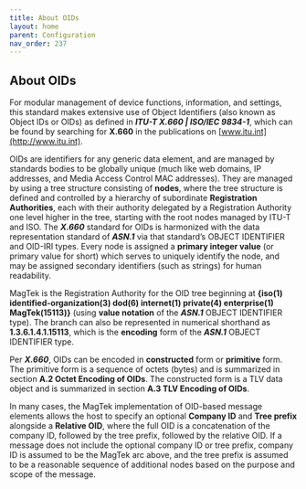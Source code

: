 ```yaml
---
title: About OIDs
layout: home
parent: Configuration
nav_order: 237
---
```


## About OIDs

For modular management of device functions, information, and settings,
this standard makes extensive use of Object Identifiers (also known as
Object IDs or OIDs) as defined in ***ITU-T X.660 \| ISO/IEC 9834-1***,
which can be found by searching for **X.660** in the publications on
[www.itu.int](http://www.itu.int).

OIDs are identifiers for any generic data element, and are managed by
standards bodies to be globally unique (much like web domains, IP
addresses, and Media Access Control MAC addresses). They are managed by
using a tree structure consisting of **nodes**, where the tree structure
is defined and controlled by a hierarchy of subordinate **Registration
Authorities**, each with their authority delegated by a Registration
Authority one level higher in the tree, starting with the root nodes
managed by ITU-T and ISO. The ***X.660*** standard for OIDs is
harmonized with the data representation standard of ***ASN.1*** via that
standard’s OBJECT IDENTIFIER and OID-IRI types. Every node is assigned a
**primary integer value** (or primary value for short) which serves to
uniquely identify the node, and may be assigned secondary identifiers
(such as strings) for human readability.

MagTek is the Registration Authority for the OID tree beginning at
**{iso(1) identified-organization(3) dod(6) internet(1) private(4)
enterprise(1) MagTek(15113)}** (using **value notation** of the
***ASN.1*** OBJECT IDENTIFIER type). The branch can also be represented
in numerical shorthand as **1.3.6.1.4.1.15113**, which is the
**encoding** form of the ***ASN.1*** OBJECT IDENTIFIER type.

Per ***X.660***, OIDs can be encoded in **constructed** form or
**primitive** form. The primitive form is a sequence of octets (bytes)
and is summarized in section **A.2 Octet Encoding of OIDs**. The
constructed form is a TLV data object and is summarized in section **A.3
TLV Encoding of OIDs**.

In many cases, the MagTek implementation of OID-based message elements
allows the host to specify an optional **Company ID** and **Tree
prefix** alongside a **Relative OID**, where the full OID is a
concatenation of the company ID, followed by the tree prefix, followed
by the relative OID. If a message does not include the optional company
ID or tree prefix, company ID is assumed to be the MagTek arc above, and
the tree prefix is assumed to be a reasonable sequence of additional
nodes based on the purpose and scope of the message.

##